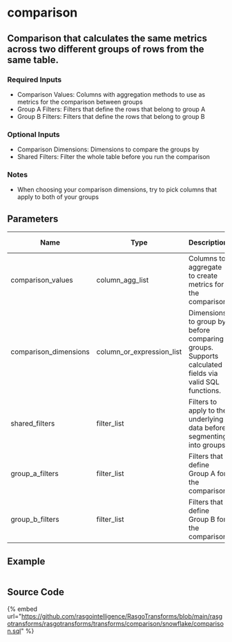 

# comparison

## Comparison that calculates the same metrics across two different groups of rows from the same table.

### Required Inputs
- Comparison Values: Columns with aggregation methods to use as metrics for the comparison between groups
- Group A Filters: Filters that define the rows that belong to group A
- Group B Filters: Filters that define the rows that belong to group B

### Optional Inputs
- Comparison Dimensions: Dimensions to compare the groups by
- Shared Filters: Filter the whole table before you run the comparison

### Notes
- When choosing your comparison dimensions, try to pick columns that apply to both of your groups


## Parameters

|         Name          |           Type            |                                             Description                                             | Is Optional |
| --------------------- | ------------------------- | --------------------------------------------------------------------------------------------------- | ----------- |
| comparison_values     | column_agg_list           | Columns to aggregate to create metrics for the comparison                                           |             |
| comparison_dimensions | column_or_expression_list | Dimensions to group by before comparing groups. Supports calculated fields via valid SQL functions. | True        |
| shared_filters        | filter_list               | Filters to apply to the underlying data before segmenting into groups                               | True        |
| group_a_filters       | filter_list               | Filters that define Group A for the comparison                                                      |             |
| group_b_filters       | filter_list               | Filters that define Group B for the comparison                                                      |             |


## Example

```python

```

## Source Code

{% embed url="https://github.com/rasgointelligence/RasgoTransforms/blob/main/rasgotransforms/rasgotransforms/transforms/comparison/snowflake/comparison.sql" %}

